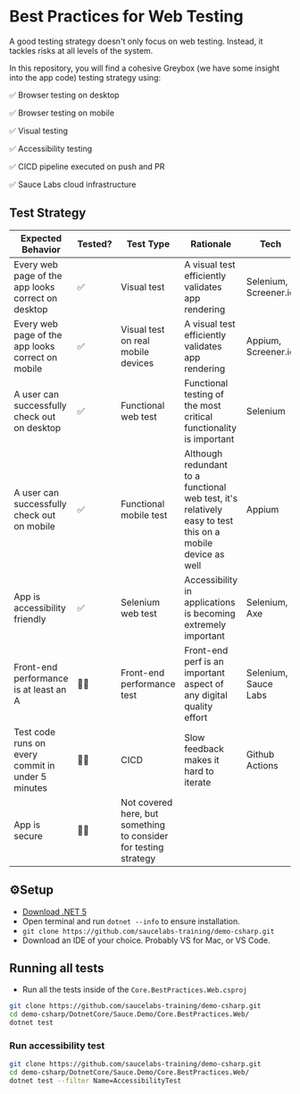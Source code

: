 # Best Practices for Web Testing

A good testing strategy doesn't only focus on web testing. Instead, it tackles risks at all levels of the system.

In this repository, you will find a cohesive Greybox (we have some insight into the app code) testing strategy using:

✅ Browser testing on desktop

✅ Browser testing on mobile

✅ Visual testing

✅ Accessibility testing

✅ CICD pipeline executed on push and PR

✅ Sauce Labs cloud infrastructure

## Test Strategy

| Expected Behavior  | Tested? | Test Type  | Rationale  | Tech |
|---|---|---|---|---|
| Every web page of the app looks correct on desktop | ✅ | Visual test | A visual test efficiently validates app rendering | Selenium, Screener.io |
| Every web page of the app looks correct on mobile  | ✅ | Visual test on real mobile devices | A visual test efficiently validates app rendering | Appium, Screener.io |
| A user can successfully check out on desktop  | ✅ | Functional web test  | Functional testing of the most critical functionality is important | Selenium |
| A user can successfully check out on mobile  | ✅ | Functional mobile test  | Although redundant to a functional web test, it's relatively easy to test this on a mobile device as well  | Appium |
| App is accessibility friendly  | ✅ | Selenium web test | Accessibility in applications is becoming extremely important  | Selenium, Axe
| Front-end performance is at least an A  | 🙅‍♂️ | Front-end performance test  | Front-end perf is an important aspect of any digital quality effort | Selenium, Sauce Labs |
| Test code runs on every commit in under 5 minutes  | 🙅‍♂️ | CICD  | Slow feedback makes it hard to iterate  | Github Actions |
| App is secure  | 🙅‍♂️ | Not covered here, but something to consider for testing strategy  |   |


## ⚙️Setup

* [Download .NET 5](https://dotnet.microsoft.com/download)
* Open terminal and run `dotnet --info` to ensure installation.
* `git clone https://github.com/saucelabs-training/demo-csharp.git`
* Download an IDE of your choice. Probably VS for Mac, or VS Code.

## Running all tests

* Run all the tests inside of the `Core.BestPractices.Web.csproj`

```bash
git clone https://github.com/saucelabs-training/demo-csharp.git
cd demo-csharp/DotnetCore/Sauce.Demo/Core.BestPractices.Web/
dotnet test
```

### Run accessibility test

```bash
git clone https://github.com/saucelabs-training/demo-csharp.git
cd demo-csharp/DotnetCore/Sauce.Demo/Core.BestPractices.Web/
dotnet test --filter Name=AccessibilityTest
```


